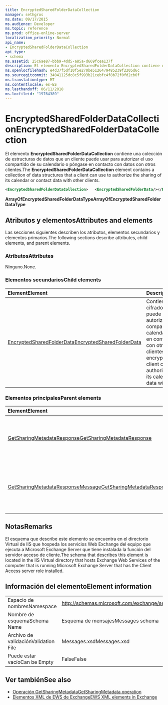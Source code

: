 ```yaml
---
title: EncryptedSharedFolderDataCollection
manager: sethgros
ms.date: 09/17/2015
ms.audience: Developer
ms.topic: reference
ms.prod: office-online-server
localization_priority: Normal
api_name:
- EncryptedSharedFolderDataCollection
api_type:
- schema
ms.assetid: 25c6ae87-bbb9-4dd5-a85a-d669fcea137f
description: El elemento EncryptedSharedFolderDataCollection contiene una colección de estructuras de datos que un cliente puede usar para autorizar el uso compartido de su calendario o póngase en contacto con datos con otros clientes.
ms.openlocfilehash: e4d37f5df10f5e270be5126479485239f2205d6c
ms.sourcegitcommit: 34041125dc8c5f993b21cebfc4f8b72f0fd2cb6f
ms.translationtype: MT
ms.contentlocale: es-ES
ms.lasthandoff: 06/11/2018
ms.locfileid: "19764389"
---
```

# <a name="encryptedsharedfolderdatacollection"></a><span data-ttu-id="4f214-103">EncryptedSharedFolderDataCollection</span><span class="sxs-lookup"><span data-stu-id="4f214-103">EncryptedSharedFolderDataCollection</span></span>

<span data-ttu-id="4f214-104">El elemento **EncryptedSharedFolderDataCollection** contiene una colección de estructuras de datos que un cliente puede usar para autorizar el uso compartido de su calendario o póngase en contacto con datos con otros clientes.</span><span class="sxs-lookup"><span data-stu-id="4f214-104">The **EncryptedSharedFolderDataCollection** element contains a collection of data structures that a client can use to authorize the sharing of its calendar or contact data with other clients.</span></span> 
  
```xml
<EncryptedSharedFolderDataCollection>   <EncryptedSharedFolderData/></EncryptedSharedFolderDataCollection>
```

 <span data-ttu-id="4f214-105">**ArrayOfEncryptedSharedFolderDataType**</span><span class="sxs-lookup"><span data-stu-id="4f214-105">**ArrayOfEncryptedSharedFolderDataType**</span></span>
## <a name="attributes-and-elements"></a><span data-ttu-id="4f214-106">Atributos y elementos</span><span class="sxs-lookup"><span data-stu-id="4f214-106">Attributes and elements</span></span>

<span data-ttu-id="4f214-107">Las secciones siguientes describen los atributos, elementos secundarios y elementos primarios.</span><span class="sxs-lookup"><span data-stu-id="4f214-107">The following sections describe attributes, child elements, and parent elements.</span></span>
  
### <a name="attributes"></a><span data-ttu-id="4f214-108">Atributos</span><span class="sxs-lookup"><span data-stu-id="4f214-108">Attributes</span></span>

<span data-ttu-id="4f214-109">Ninguno.</span><span class="sxs-lookup"><span data-stu-id="4f214-109">None.</span></span>
  
### <a name="child-elements"></a><span data-ttu-id="4f214-110">Elementos secundarios</span><span class="sxs-lookup"><span data-stu-id="4f214-110">Child elements</span></span>

|<span data-ttu-id="4f214-111">**Element**</span><span class="sxs-lookup"><span data-stu-id="4f214-111">**Element**</span></span>|<span data-ttu-id="4f214-112">**Descripción**</span><span class="sxs-lookup"><span data-stu-id="4f214-112">**Description**</span></span>|
|:-----|:-----|
|[<span data-ttu-id="4f214-113">EncryptedSharedFolderData</span><span class="sxs-lookup"><span data-stu-id="4f214-113">EncryptedSharedFolderData</span></span>](encryptedsharedfolderdata.md) <br/> |<span data-ttu-id="4f214-114">Contiene los datos cifrados que un cliente puede usar para autorizar el uso compartido de su calendario o póngase en contacto con datos con otros clientes.</span><span class="sxs-lookup"><span data-stu-id="4f214-114">Contains the encrypted data that a client can use to authorize the sharing of its calendar or contact data with other clients.</span></span>  <br/> |
   
### <a name="parent-elements"></a><span data-ttu-id="4f214-115">Elementos principales</span><span class="sxs-lookup"><span data-stu-id="4f214-115">Parent elements</span></span>

|<span data-ttu-id="4f214-116">**Element**</span><span class="sxs-lookup"><span data-stu-id="4f214-116">**Element**</span></span>|<span data-ttu-id="4f214-117">**Descripción**</span><span class="sxs-lookup"><span data-stu-id="4f214-117">**Description**</span></span>|
|:-----|:-----|
|[<span data-ttu-id="4f214-118">GetSharingMetadataResponse</span><span class="sxs-lookup"><span data-stu-id="4f214-118">GetSharingMetadataResponse</span></span>](getsharingmetadataresponse.md) <br/> |<span data-ttu-id="4f214-119">Define una respuesta a una solicitud de [operación GetSharingMetadata](getsharingmetadata-operation.md) .</span><span class="sxs-lookup"><span data-stu-id="4f214-119">Defines a response to a [GetSharingMetadata operation](getsharingmetadata-operation.md) request.</span></span>  <br/> |
|[<span data-ttu-id="4f214-120">GetSharingMetadataResponseMessage</span><span class="sxs-lookup"><span data-stu-id="4f214-120">GetSharingMetadataResponseMessage</span></span>](getsharingmetadataresponsemessage.md) <br/> |<span data-ttu-id="4f214-121">Contiene el estado y el resultado de una única solicitud de [operación GetSharingMetadata](getsharingmetadata-operation.md) .</span><span class="sxs-lookup"><span data-stu-id="4f214-121">Contains the status and result of a single [GetSharingMetadata operation](getsharingmetadata-operation.md) request.</span></span>  <br/> |
   
## <a name="remarks"></a><span data-ttu-id="4f214-122">Notas</span><span class="sxs-lookup"><span data-stu-id="4f214-122">Remarks</span></span>

<span data-ttu-id="4f214-123">El esquema que describe este elemento se encuentra en el directorio Virtual de IIS que hospeda los servicios Web Exchange del equipo que ejecuta a Microsoft Exchange Server que tiene instalada la función del servidor acceso de cliente.</span><span class="sxs-lookup"><span data-stu-id="4f214-123">The schema that describes this element is located in the IIS Virtual directory that hosts Exchange Web Services of the computer that is running Microsoft Exchange Server that has the Client Access server role installed.</span></span>
  
## <a name="element-information"></a><span data-ttu-id="4f214-124">Información del elemento</span><span class="sxs-lookup"><span data-stu-id="4f214-124">Element information</span></span>

|||
|:-----|:-----|
|<span data-ttu-id="4f214-125">Espacio de nombres</span><span class="sxs-lookup"><span data-stu-id="4f214-125">Namespace</span></span>  <br/> |http://schemas.microsoft.com/exchange/services/2006/messages  <br/> |
|<span data-ttu-id="4f214-126">Nombre de esquema</span><span class="sxs-lookup"><span data-stu-id="4f214-126">Schema Name</span></span>  <br/> |<span data-ttu-id="4f214-127">Esquema de mensajes</span><span class="sxs-lookup"><span data-stu-id="4f214-127">Messages schema</span></span>  <br/> |
|<span data-ttu-id="4f214-128">Archivo de validación</span><span class="sxs-lookup"><span data-stu-id="4f214-128">Validation File</span></span>  <br/> |<span data-ttu-id="4f214-129">Messages.xsd</span><span class="sxs-lookup"><span data-stu-id="4f214-129">Messages.xsd</span></span>  <br/> |
|<span data-ttu-id="4f214-130">Puede estar vacío</span><span class="sxs-lookup"><span data-stu-id="4f214-130">Can be Empty</span></span>  <br/> |<span data-ttu-id="4f214-131">False</span><span class="sxs-lookup"><span data-stu-id="4f214-131">False</span></span>  <br/> |
   
## <a name="see-also"></a><span data-ttu-id="4f214-132">Ver también</span><span class="sxs-lookup"><span data-stu-id="4f214-132">See also</span></span>

- [<span data-ttu-id="4f214-133">Operación GetSharingMetadata</span><span class="sxs-lookup"><span data-stu-id="4f214-133">GetSharingMetadata operation</span></span>](getsharingmetadata-operation.md)
- [<span data-ttu-id="4f214-134">Elementos XML de EWS de Exchange</span><span class="sxs-lookup"><span data-stu-id="4f214-134">EWS XML elements in Exchange</span></span>](ews-xml-elements-in-exchange.md)


